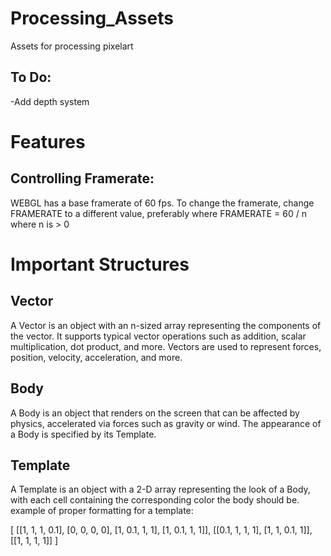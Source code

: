 # Processing_Assets

Assets for processing pixelart

## To Do:

-Add depth system


# Features

## Controlling Framerate:

WEBGL has a base framerate of 60 fps. To change the framerate, change FRAMERATE to a different value, preferably where FRAMERATE = 60 / n where n is > 0

# Important Structures

## Vector

A Vector is an object with an n-sized array representing the components of the vector. It supports typical vector operations such as addition, scalar multiplication, dot product, and more. Vectors are used to represent forces, position, velocity, acceleration, and more.

## Body

A Body is an object that renders on the screen that can be affected by physics, accelerated via forces such as gravity or wind. The appearance of a Body is specified by its Template.

## Template

A Template is an object with a 2-D array representing the look of a Body, with each cell containing the corresponding color the body should be.
example of proper formatting for a template:

[
    [[1, 1, 1, 0.1], [0, 0, 0, 0], [1, 0.1, 1, 1], [1, 0.1, 1, 1]],
    [[0.1, 1, 1, 1], [1, 1, 0.1, 1]],
    [[1, 1, 1, 1]]
]


